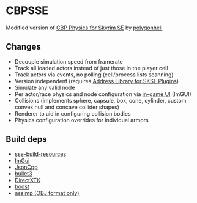 # CBPSSE
Modified version of [CBP Physics for Skyrim SE](https://github.com/cbpphysics/CBPSSE) by [polygonhell](https://github.com/polygonhell)

## Changes
* Decouple simulation speed from framerate
* Track all loaded actors instead of just those in the player cell
* Track actors via events, no polling (cell/process lists scanning)
* Version independent (requires [Address Library for SKSE Plugins](https://www.nexusmods.com/skyrimspecialedition/mods/32444))
* Simulate any valid node
* Per actor/race physics and node configuration via [in-game UI](https://i.imgur.com/Vf1kF8L.jpg) (ImGUI)
* Collisions (implements sphere, capsule, box, cone, cylinder, custom convex hull and concave collider shapes)
* Renderer to aid in configuring collision bodies
* Physics configuration overrides for individual armors

## Build deps
* [sse-build-resources](https://github.com/SlavicPotato/sse-build-resources)
* [ImGui](https://github.com/ocornut/imgui)
* [JsonCpp](https://github.com/open-source-parsers/jsoncpp)
* [bullet3](https://github.com/bulletphysics/bullet3)
* [DirectXTK](https://github.com/Microsoft/DirectXTK)
* [boost](https://github.com/boostorg/boost)
* [assimp (OBJ format only)](https://github.com/assimp/assimp)